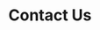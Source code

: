 ---
title: Contact Us
type: contact
page: /contact.html
menu:
  main:
    name: Contact Us
    weight: 3
hero:
  title: Contact Us
  overlay: green
  alignment: center
text: 
---